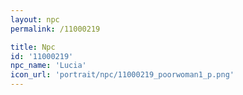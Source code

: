 ```yaml
---
layout: npc
permalink: /11000219

title: Npc
id: '11000219'
npc_name: 'Lucia'
icon_url: 'portrait/npc/11000219_poorwoman1_p.png'
---
```

